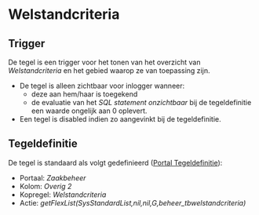 # Welstandcriteria

## Trigger

De tegel is een trigger voor het tonen van het overzicht van *Welstandcriteria* en het gebied waarop ze van toepassing zijn.

* De tegel is alleen zichtbaar voor inlogger wanneer:
  * deze aan hem/haar is toegekend
  * de evaluatie van het *SQL statement onzichtbaar* bij de tegeldefinitie een waarde ongelijk aan 0 oplevert.
* Een tegel is disabled indien zo aangevinkt bij de tegeldefinitie.

## Tegeldefinitie

De tegel is standaard als volgt gedefinieerd ([Portal Tegeldefinitie](/docs/instellen_inrichten/portaldefinitie/portal_tegel.md)):

* Portaal: *Zaakbeheer*
* Kolom: *Overig 2*
* Kopregel: *Welstandcriteria*
* Actie: *getFlexList(SysStandardList,nil,nil,G,beheer_tbwelstandcriteria)*
